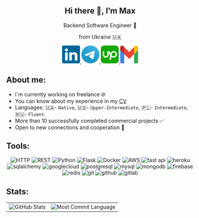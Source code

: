 <div id="header" align="center">
    <h2>Hi there 👋, I’m Max</h2>
    <p>Backend Software Engineer 🤖</p>
    <p>from Ukraine 🇺🇦</p>
</div>
<div id="social" align="center">
    <a href="https://www.linkedin.com/in/maksym-mishak-8012a128b/">
        <img src="./logo/Socials.svg" alt="LinkedIn" width="48" height="48">
    </a>
    <a href="https://t.me/explosive_band">
        <img src="./logo/Socials(1).svg" alt="Telegram" width="48" height="48">
    </a>
    <a href="https://www.upwork.com/freelancers/~01ad05b16fc311ce76?mp_source=share">
        <img src="./logo/upwork-roundedsquare-1 2.svg" alt="Upwork" width="48" height="48">
    </a>
    <a href="mailto:mishakmaksym@gmail.com">
        <img src="./logo/Group.svg" alt="Gmail" width="48" height="48">
    </a>
</div>

<h2><b>About me:</b></h2>

- I`m currently working on freelance 🌐
- You can know about my experience in my [CV](./resume/resume-eng.pdf)
- Languages: 🇺🇦- `Native`, 🇺🇸- `Upper-Intermediate`, 🇵🇱- `Intermediate`, 🇷🇺- `Fluent`
- More than 10 successfully completed commercial projects ✅
- Open to new connections and cooperation 👥

<h2><b>Tools: </b></h2>
<div id="tools" align="center">
	<img width="48" src="https://user-images.githubusercontent.com/25181517/192107854-765620d7-f909-4953-a6da-36e1ef69eea6.png" alt="HTTP" title="HTTP"/>
	<img width="48" src="https://user-images.githubusercontent.com/25181517/192107858-fe19f043-c502-4009-8c47-476fc89718ad.png" alt="REST" title="REST"/>
	<img width="48" src="https://user-images.githubusercontent.com/25181517/183423507-c056a6f9-1ba8-4312-a350-19bcbc5a8697.png" alt="Python" title="Python"/>
	<img width="48" src="https://user-images.githubusercontent.com/25181517/183423775-2276e25d-d43d-4e58-890b-edbc88e915f7.png" alt="Flask" title="Flask"/>
	<img width="48" src="https://user-images.githubusercontent.com/25181517/117207330-263ba280-adf4-11eb-9b97-0ac5b40bc3be.png" alt="Docker" title="Docker"/>
	<img width="48" src="https://user-images.githubusercontent.com/25181517/183896132-54262f2e-6d98-41e3-8888-e40ab5a17326.png" alt="AWS" title="AWS"/>
    <img width="48" src="https://cdn.jsdelivr.net/gh/devicons/devicon@latest/icons/fastapi/fastapi-original.svg" alt="fast api" title="fast api"/>
    <img width="48" src="https://cdn.jsdelivr.net/gh/devicons/devicon@latest/icons/heroku/heroku-original.svg" alt="heroku" title="heroku"/>
    <img width="48" src="https://cdn.jsdelivr.net/gh/devicons/devicon@latest/icons/sqlalchemy/sqlalchemy-original-wordmark.svg" alt="sqlalchemy" title="sqlalchemy"/>
    <img width="48" src="https://cdn.jsdelivr.net/gh/devicons/devicon@latest/icons/googlecloud/googlecloud-original.svg" alt="googlecloud" title="googlecloud"/>
    <img width="48" src="https://cdn.jsdelivr.net/gh/devicons/devicon@latest/icons/postgresql/postgresql-original-wordmark.svg" alt="postgresql" title="postgresql"/>
    <img width="48" src="https://cdn.jsdelivr.net/gh/devicons/devicon@latest/icons/mysql/mysql-original-wordmark.svg" alt="mysql" title="mysql"/>
    <img width="48" src="https://cdn.jsdelivr.net/gh/devicons/devicon@latest/icons/mongodb/mongodb-original-wordmark.svg" alt="mongodb" title="mongodb"/>
    <img width="48" src="https://cdn.jsdelivr.net/gh/devicons/devicon@latest/icons/firebase/firebase-original-wordmark.svg" alt="firebase" title="firebase"/>
    <img width="48" src="https://cdn.jsdelivr.net/gh/devicons/devicon@latest/icons/redis/redis-original-wordmark.svg" alt="redis" title="redis"/>
    <img width="48" src="https://cdn.jsdelivr.net/gh/devicons/devicon@latest/icons/git/git-original-wordmark.svg" alt="git" title="git"/>
    <img width="48" src="https://cdn.jsdelivr.net/gh/devicons/devicon@latest/icons/github/github-original-wordmark.svg" alt="github" title="github"/>
    <img width="48" src="https://cdn.jsdelivr.net/gh/devicons/devicon@latest/icons/gitlab/gitlab-original-wordmark.svg" alt="gitlab" title="gitlab"/>
</div>

<h2><b>Stats: </b></h2>

<table align="center">
  <tr>
    <td>
      <img src="http://github-profile-summary-cards.vercel.app/api/cards/profile-details?username=Expband&theme=apprentice" alt="GitHub Stats">
    </td>
    <td>
      <img src="http://github-profile-summary-cards.vercel.app/api/cards/most-commit-language?username=Expband&theme=apprentice" alt="Most Commit Language">
    </td>
  </tr>
</table>

<!--
**Expband/Expband** is a ✨ _special_ ✨ repository because its `README.md` (this file) appears on your GitHub profile.

Here are some ideas to get you started:

- 🔭 I’m currently working on ...
- 🌱 I’m currently learning ...
- 👯 I’m looking to collaborate on ...
- 🤔 I’m looking for help with ...
- 💬 Ask me about ...
- 📫 How to reach me: ...
- 😄 Pronouns: ...
- ⚡ Fun fact: ...
-->
